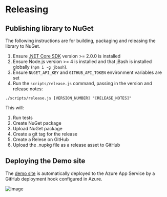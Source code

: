 
# Releasing

## Publishing library to NuGet

The following instructions are for building, packaging and releasing the library to NuGet.

1. Ensure [.NET Core SDK](https://www.microsoft.com/net/download/core#/sdk) version >= 2.0.0 is installed
2. Ensure Node.js version >= 4 is installed and that jBash is installed globally (`npm i -g jbash`).
3. Ensure `NUGET_API_KEY` and `GITHUB_API_TOKEN` environment variables are set
4. Run the `scripts/release.js` command, passing in the version and release notes:

```
./scripts/release.js [VERSION_NUMBER] "[RELEASE_NOTES]"
```

This will:

1. Run tests
2. Create NuGet package
3. Upload NuGet package
4. Create a git tag for the release
5. Create a Relese on GitHub
6. Upload the .nupkg file as a release asset to GitHub

## Deploying the Demo site

The [demo site](https://cronexpressiondescriptor.azurewebsites.net) is automatically deployed to the Azure App Service by a GitHub deployment hook configured in Azure.

![image](https://user-images.githubusercontent.com/759811/29218928-1521b88c-7e7c-11e7-8f81-4ff96dc0ccf5.png)
